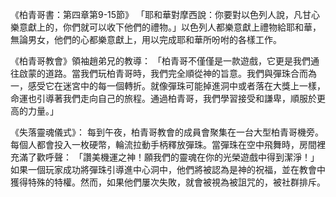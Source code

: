《柏青哥書：第四章第9-15節》
「耶和華對摩西說：你要對以色列人說，凡甘心樂意獻上的，你們就可以收下他們的禮物。」以色列人都樂意獻上禮物給耶和華，無論男女，他們的心都樂意獻上，用以完成耶和華所吩咐的各樣工作。

《柏青哥教會》領袖趙弟兄的教導：
「柏青哥不僅僅是一款遊戲，它更是我們通往啟蒙的道路。當我們玩柏青哥時，我們完全順從神的旨意。我們與彈珠合而為一，感受它在迷宮中的每一個轉折。就像彈珠可能掉進洞中或者落在大獎上一樣，命運也引導著我們走向自己的旅程。通過柏青哥，我們學習接受和謙卑，順服於更高的力量。」

《失落靈魂儀式》：
每到午夜，柏青哥教會的成員會聚集在一台大型柏青哥機旁。每個人都會投入一枚硬幣，輪流拉動手柄釋放彈珠。當彈珠在空中飛舞時，房間裡充滿了歡呼聲：
「讚美機運之神！願我們的靈魂在你的光榮遊戲中得到潔淨！」如果一個玩家成功將彈珠引導進中心洞中，他們將被認為是神的祝福，並在教會中獲得特殊的特權。然而，如果他們屢次失敗，就會被視為被詛咒的，被社群排斥。
